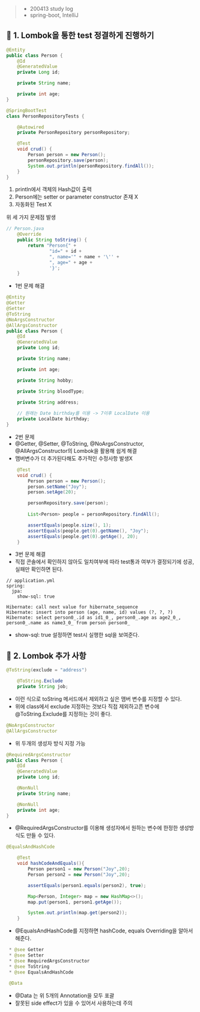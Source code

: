 > - 200413 study log
> - spring-boot, IntelliJ  

## 🔖 1. Lombok을 통한 test 정결하게 진행하기

```java
@Entity
public class Person {
    @Id
    @GeneratedValue
    private Long id;

    private String name;

    private int age;
}
```
```java
@SpringBootTest
class PersonRepositoryTests {

    @Autowired
    private PersonRepository personRepository;

    @Test
    void crud() {
        Person person = new Person();
        personRepository.save(person);
        System.out.println(personRepository.findAll());
    }
}
```
1. println에서 객체의 Hash값이 출력
2. Person에는 setter or parameter constructor 존재 X
3. 자동화된 Test X

위 세 가지 문제점 발생
```java
// Person.java
    @Override
    public String toString() {
        return "Person{" +
                "id=" + id +
                ", name='" + name + '\'' +
                ", age=" + age +
                '}';
    }
```
- 1번 문제 해결

```java
@Entity
@Getter
@Setter
@ToString
@NoArgsConstructor
@AllArgsConstructor
public class Person {
    @Id
    @GeneratedValue
    private Long id;

    private String name;

    private int age;

    private String hobby;

    private String bloodType;

    private String address;
    
    // 원래는 Date birthday를 이용 -> 7이후 LocalDate 이용
    private LocalDate birthday;
}
```
- 2번 문제 
- @Getter, @Setter, @ToString, @NoArgsConstructor, @AllArgsConstructor의 Lombok을 활용해 쉽게 해결
- 맴버변수가 더 추가된다해도 추가적인 수정사항 발생X

```java
    @Test
    void crud() {
        Person person = new Person();
        person.setName("Joy");
        person.setAge(20);

        personRepository.save(person);
        
        List<Person> people = personRepository.findAll();

        assertEquals(people.size(), 1);
        assertEquals(people.get(0).getName(), "Joy");
        assertEquals(people.get(0).getAge(), 20);
    }
```
- 3번 문제 해결
- 직접 콘솔에서 확인하지 않아도 일치여부에 따라 test통과 여부가 결정되기에 성공, 실패만 확인하면 된다.


```
// application.yml
spring:
  jpa:
    show-sql: true
```
```console
Hibernate: call next value for hibernate_sequence
Hibernate: insert into person (age, name, id) values (?, ?, ?)
Hibernate: select person0_.id as id1_0_, person0_.age as age2_0_, 
person0_.name as name3_0_ from person person0_

```
- show-sql: true 설정하면 test시 실행한 sql을 보여준다.

## 🔖 2. Lombok 추가 사항
```java
@ToString(exclude = "address")
```
```java
    @ToString.Exclude
    private String job;
```
- 이런 식으로 toString 메서드에서 제외하고 싶은 맴버 변수를 지정할 수 있다.
- 위에 class에서 exclude 지정하는 것보다 직접 제외하고픈 변수에 @ToString.Exclude를 지정하는 것이 좋다.

```java
@NoArgsConstructor
@AllArgsConstructor
```
- 위 두개의 생성자 방식 지정 가능

```java
@RequiredArgsConstructor
public class Person {
    @Id
    @GeneratedValue
    private Long id;

    @NonNull
    private String name;

    @NonNull
    private int age;
}
```
- @RequiredArgsConstructor를 이용해 생성자에서 원하는 변수에 한정한 생성방식도 만들 수 있다.

```java
@EqualsAndHashCode
```
```java
    @Test
    void hashCodeAndEquals(){
        Person person1 = new Person("Joy",20);
        Person person2 = new Person("Joy",20);

        assertEquals(person1.equals(person2), true);

        Map<Person, Integer> map = new HashMap<>();
        map.put(person1, person1.getAge());

        System.out.println(map.get(person2));
    }
```
- @EqualsAndHashCode를 지정하면 hashCode, equals Overriding을 알아서 해준다.

```java
 * @see Getter
 * @see Setter
 * @see RequiredArgsConstructor
 * @see ToString
 * @see EqualsAndHashCode
 
 @Data
```
- @Data 는 위 5개의 Annotation을 모두 포괄
- 잘못된 side effect가 있을 수 있어서 사용하는데 주의
